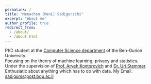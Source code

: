 ```yaml
---
permalink: /
title: "Menachem (Meni) Sadigurschi"
excerpt: "About me"
author_profile: true
redirect_from: 
  - /about/
  - /about.html
---
```


PhD student at the [Computer Science department](http://in.bgu.ac.il/en/natural_science/cs/Pages/default.aspx) of the Ben-Gurion University.  
Focusing on the theory of machine learning, privacy and statistics.    
Under the supervision of [Prof. Aryeh Kontorovich](https://www.cs.bgu.ac.il/~karyeh/) and [Dr. Uri Stemmer](https://www.uri.co.il/).  
Enthusiatic about anything which has to do with data.
My Email: [sadigurs@post.bgu.ac.il](mailto:sadigurs@post.bgu.ac.il)  

